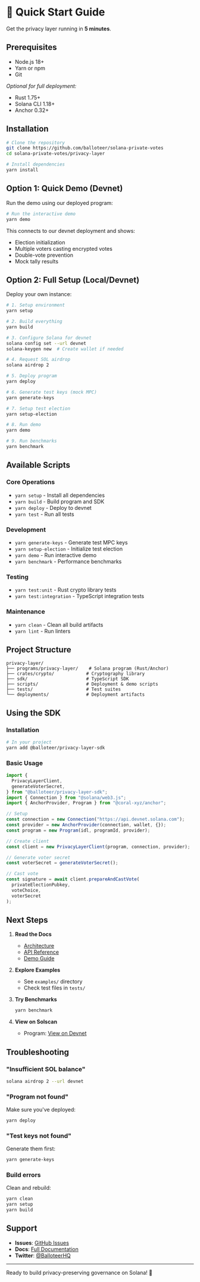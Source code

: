 # 🚀 Quick Start Guide

Get the privacy layer running in **5 minutes**.

## Prerequisites

- Node.js 18+
- Yarn or npm
- Git

*Optional for full deployment:*
- Rust 1.75+
- Solana CLI 1.18+
- Anchor 0.32+

## Installation

```bash
# Clone the repository
git clone https://github.com/balloteer/solana-private-votes
cd solana-private-votes/privacy-layer

# Install dependencies
yarn install
```

## Option 1: Quick Demo (Devnet)

Run the demo using our deployed program:

```bash
# Run the interactive demo
yarn demo
```

This connects to our devnet deployment and shows:
- Election initialization
- Multiple voters casting encrypted votes
- Double-vote prevention
- Mock tally results

## Option 2: Full Setup (Local/Devnet)

Deploy your own instance:

```bash
# 1. Setup environment
yarn setup

# 2. Build everything
yarn build

# 3. Configure Solana for devnet
solana config set --url devnet
solana-keygen new  # Create wallet if needed

# 4. Request SOL airdrop
solana airdrop 2

# 5. Deploy program
yarn deploy

# 6. Generate test keys (mock MPC)
yarn generate-keys

# 7. Setup test election
yarn setup-election

# 8. Run demo
yarn demo

# 9. Run benchmarks
yarn benchmark
```

## Available Scripts

### Core Operations

- `yarn setup` - Install all dependencies
- `yarn build` - Build program and SDK
- `yarn deploy` - Deploy to devnet
- `yarn test` - Run all tests

### Development

- `yarn generate-keys` - Generate test MPC keys
- `yarn setup-election` - Initialize test election
- `yarn demo` - Run interactive demo
- `yarn benchmark` - Performance benchmarks

### Testing

- `yarn test:unit` - Rust crypto library tests
- `yarn test:integration` - TypeScript integration tests

### Maintenance

- `yarn clean` - Clean all build artifacts
- `yarn lint` - Run linters

## Project Structure

```
privacy-layer/
├── programs/privacy-layer/    # Solana program (Rust/Anchor)
├── crates/crypto/            # Cryptography library
├── sdk/                      # TypeScript SDK
├── scripts/                  # Deployment & demo scripts
├── tests/                    # Test suites
└── deployments/              # Deployment artifacts
```

## Using the SDK

### Installation

```bash
# In your project
yarn add @balloteer/privacy-layer-sdk
```

### Basic Usage

```typescript
import {
  PrivacyLayerClient,
  generateVoterSecret,
} from "@balloteer/privacy-layer-sdk";
import { Connection } from "@solana/web3.js";
import { AnchorProvider, Program } from "@coral-xyz/anchor";

// Setup
const connection = new Connection("https://api.devnet.solana.com");
const provider = new AnchorProvider(connection, wallet, {});
const program = new Program(idl, programId, provider);

// Create client
const client = new PrivacyLayerClient(program, connection, provider);

// Generate voter secret
const voterSecret = generateVoterSecret();

// Cast vote
const signature = await client.prepareAndCastVote(
  privateElectionPubkey,
  voteChoice,
  voterSecret
);
```

## Next Steps

1. **Read the Docs**
   - [Architecture](../PRIVACY_LAYER_SPEC.md)
   - [API Reference](../sdk/README.md)
   - [Demo Guide](../../DEMO.md)

2. **Explore Examples**
   - See `examples/` directory
   - Check test files in `tests/`

3. **Try Benchmarks**
   ```bash
   yarn benchmark
   ```

4. **View on Solscan**
   - Program: [View on Devnet](https://solscan.io/account/APdSGnQuogNbYga3CZUZfSRpAz4agdufXbEPbGCCt9by?cluster=devnet)

## Troubleshooting

### "Insufficient SOL balance"

```bash
solana airdrop 2 --url devnet
```

### "Program not found"

Make sure you've deployed:
```bash
yarn deploy
```

### "Test keys not found"

Generate them first:
```bash
yarn generate-keys
```

### Build errors

Clean and rebuild:
```bash
yarn clean
yarn setup
yarn build
```

## Support

- **Issues**: [GitHub Issues](https://github.com/balloteer/solana-private-votes/issues)
- **Docs**: [Full Documentation](../PRIVACY_LAYER_SPEC.md)
- **Twitter**: [@BalloteerHQ](https://twitter.com/BalloteerHQ)

---

Ready to build privacy-preserving governance on Solana! 🚀
